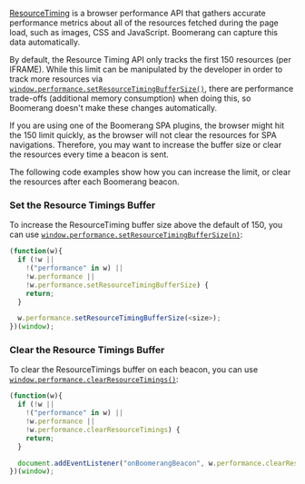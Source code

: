[ResourceTiming](http://www.w3.org/TR/resource-timing/) is a browser performance
API that gathers accurate performance metrics about all of the resources
fetched during the page load, such as images, CSS and JavaScript.  Boomerang can
capture this data automatically.

By default, the Resource Timing API only tracks the first 150 resources (per IFRAME).
While this limit can be manipulated by the developer in order to track more resources
via [`window.performance.setResourceTimingBufferSize()`](http://www.w3.org/TR/resource-timing/),
there are performance trade-offs (additional memory consumption) when doing this,
so Boomerang doesn't make these changes automatically.

If you are using one of the Boomerang SPA plugins, the browser might hit the
150 limit quickly, as the browser will not clear the resources for SPA
navigations.  Therefore, you may want to increase the buffer size or clear the
resources every time a beacon is sent.

The following code examples show how you can increase the limit, or clear the
resources after each Boomerang beacon.

### Set the Resource Timings Buffer

To increase the ResourceTiming buffer size above the default of 150, you can use
[`window.performance.setResourceTimingBufferSize(n)`](http://www.w3.org/TR/resource-timing/):

```javascript
(function(w){
  if (!w ||
    !("performance" in w) ||
    !w.performance ||
    !w.performance.setResourceTimingBufferSize) {
    return;
  }

  w.performance.setResourceTimingBufferSize(<size>);
})(window);
```

### Clear the Resource Timings Buffer

To clear the ResourceTimings buffer on each beacon, you can use
[`window.performance.clearResourceTimings()`](http://www.w3.org/TR/resource-timing/):

```javascript
(function(w){
  if (!w ||
    !("performance" in w) ||
    !w.performance ||
    !w.performance.clearResourceTimings) {
    return;
  }

  document.addEventListener("onBoomerangBeacon", w.performance.clearResourceTimings.bind(w.performance));
})(window);
```
